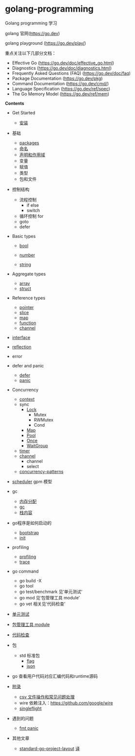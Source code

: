 # golang-programming

Golang programming 学习

golang 官网(https://go.dev)

golang playground (https://go.dev/play/)

重点关注以下几部分文档：
- Effective Go (https://go.dev/doc/effective_go.html)
- Diagnostics (https://go.dev/doc/diagnostics.html)
- Frequently Asked Questions (FAQ) (https://go.dev/doc/faq)
- Package Documentation (https://go.dev/pkg)
- Command Documentation (https://go.dev/cmd/)
- Language Specification (https://go.dev/ref/spec)
- The Go Memory Model (https://go.dev/ref/mem)



**Contents**



- Get Started 
    - [安装](install.md)
- 基础
    - [packages](basics/basic/packages.md)
    - [命名](basics/basic/names.md)
    - [声明和作用域](basics/basic/declarations-and-scope.md)
    - 变量
    - 赋值
    - 类型
    - 包和文件

- 控制结构
    - 流程控制
        - if else
        - switch
    - 循环控制 for
    - goto
    - defer

- Basic types

    - [bool](basic-types/bool.md)

    - [number](basic-types/number.md)

    - [string](basic-types/string.md)


- Aggregate types
    - [array](aggregate-types/array.md)
    - [struct](aggregate-types/struct.md)
- Reference types
    - [pointer](reference-types/pointer.md)
    - [slice](reference-types/slice.md)
    - [map](reference-types/map.md)
    - [function](reference-types/function.md)
    - [channel](reference-types/channel.md)
- [interface](interface/interface.md)
- [reflection](reflect/reflect.md)
- error
- defer and panic
    - [defer](errors/defer.md)
    - [panic](errors/panic.md)
- Concurrency
    - [context](concurrency/context.md)
    - sync
        - [Lock](sync/lock.md)
            - Mutex
            - RWMutex
            - Cond
        - [Map](sync/map.md)
        - [Pool](sync/pool.md)
        - [Once](sync/once.md)
        - [WaitGroup](sync/waitgroup.md)
    - [timer](time/timer.md)
    - [channel](channle/channel.md)
        - channel
        - select
    - [concurrency-patterns](concurrency/patterns.md)
- [scheduler](scheduler/scheduler.md)
    gpm 模型
- gc
    - [内存分配](memery-and-gc/memery-allocator.md)
    - [gc](memery-and-gc/memery-allocator.md)
    - [栈内容](memery-and-gc/stack-allocator.md)
- go程序是如何启动的
    - [bootstrap](init/bootstrap.md)
    - [init](init/init.md)
- profiling
    - [profiling](profiling/profiling.md)
    - [trace](profiling/trace.md)
- go command
    - go build -X
    - go tool
    - go test/benchmark 见’单元测试‘
    - go mod 见‘包管理工具 module’
    - go vet 相关见‘代码检查’
- [单元测试](command/test.md)
- [包管理工具 module](command/module.md)
- [代码检查](command/lint.md)
- 包
    - std 标准包
        - [flag](packages/std/flag.md)
        - [json](packages/std/json.md)
- go 查看用户代码对应汇编代码和runtime源码
- [附录](appendix)
    - [csv 文件操作和常见问题处理](appendix/csv.md)
    - wire 依赖注入：https://github.com/google/wire
    - [singleflight](appendix/singleflight.md)

- 遇到的问题
    - [fmt panic](problem/race-fmt-panic.md)
- 其他文章
    - [standard-go-project-layout](https://github.com/golang-standards/project-layout) [译](posts/standard-go-project-layout.md)


